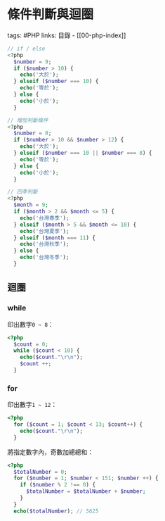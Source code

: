 # 條件判斷與迴圈

tags: #PHP
links: 目錄 - [[00-php-index]]

``` PHP
// if / else
<?php
  $number = 9;
  if ($number > 10) {
    echo('大於');
  } elseif ($number === 10) {
    echo('等於');
  } else {
    echo('小於');
  }
```

``` PHP
// 增加判斷條件
<?php
  $number = 8;
  if ($number > 10 && $number > 12) {
    echo('大於');
  } elseif ($number === 10 || $number === 8) {
    echo('等於');
  } else {
    echo('小於');
  }
```

``` PHP
// 四季判斷
<?php
  $month = 9;
  if ($month > 2 && $month <= 5) {
    echo('台灣春季');
  } elseif ($month > 5 && $month <= 10) {
    echo('台灣夏季');
  } elseif ($month === 11) {
    echo('台灣秋季');
  } else {
    echo('台灣冬季');
  }
```

## 迴圈

### while

印出數字`0 ~ 8`：

``` PHP
<?php
  $count = 0;
  while ($count < 10) {
    echo($count."\r\n");
    $count ++;
  }
```

### for

印出數字`1 ~ 12`：

``` PHP
<?php
  for ($count = 1; $count < 13; $count++) {
    echo($count."\r\n");
  }
```

將指定數字內，奇數加總總和：

``` PHP
<?php
  $totalNumber = 0;
  for ($number = 1; $number < 151; $number ++) {
    if ($number % 2 !== 0) {
      $totalNumber = $totalNumber + $number;
    }
  }
  echo($totalNumber); // 5625
```
